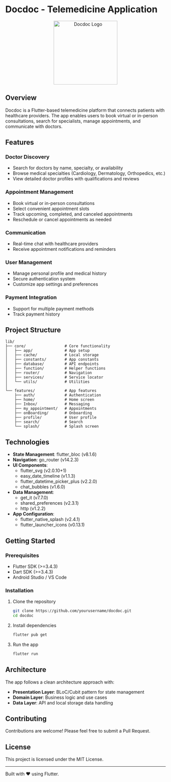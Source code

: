 # Docdoc - Telemedicine Application

<p align="center">
  <img src="assets/images/doc_logo.png" alt="Docdoc Logo" width="200"/>
</p>

## Overview

Docdoc is a Flutter-based telemedicine platform that connects patients with healthcare providers. The app enables users to book virtual or in-person consultations, search for specialists, manage appointments, and communicate with doctors.

## Features

### Doctor Discovery
- Search for doctors by name, specialty, or availability
- Browse medical specialties (Cardiology, Dermatology, Orthopedics, etc.)
- View detailed doctor profiles with qualifications and reviews

### Appointment Management
- Book virtual or in-person consultations
- Select convenient appointment slots
- Track upcoming, completed, and canceled appointments
- Reschedule or cancel appointments as needed

### Communication
- Real-time chat with healthcare providers
- Receive appointment notifications and reminders

### User Management
- Manage personal profile and medical history
- Secure authentication system
- Customize app settings and preferences

### Payment Integration
- Support for multiple payment methods
- Track payment history

## Project Structure

```
lib/
├── core/                 # Core functionality
│   ├── app/              # App setup
│   ├── cache/            # Local storage
│   ├── constants/        # App constants
│   ├── database/         # API endpoints
│   ├── function/         # Helper functions
│   ├── router/           # Navigation
│   ├── services/         # Service locator
│   └── utils/            # Utilities
│
└── features/             # App features
    ├── auth/             # Authentication
    ├── home/             # Home screen
    ├── Inbox/            # Messaging
    ├── my_appointment/   # Appointments
    ├── onBoarding/       # Onboarding
    ├── profile/          # User profile
    ├── search/           # Search
    └── splash/           # Splash screen
```

## Technologies

- **State Management**: flutter_bloc (v8.1.6)
- **Navigation**: go_router (v14.2.3)
- **UI Components**: 
  - flutter_svg (v2.0.10+1)
  - easy_date_timeline (v1.1.3)
  - flutter_datetime_picker_plus (v2.2.0)
  - chat_bubbles (v1.6.0)
- **Data Management**:
  - get_it (v7.7.0)
  - shared_preferences (v2.3.1)
  - http (v1.2.2)
- **App Configuration**:
  - flutter_native_splash (v2.4.1)
  - flutter_launcher_icons (v0.13.1)

## Getting Started

### Prerequisites
- Flutter SDK (>=3.4.3)
- Dart SDK (>=3.4.3)
- Android Studio / VS Code

### Installation

1. Clone the repository
   ```bash
   git clone https://github.com/yourusername/docdoc.git
   cd docdoc
   ```

2. Install dependencies
   ```bash
   flutter pub get
   ```

3. Run the app
   ```bash
   flutter run
   ```

## Architecture

The app follows a clean architecture approach with:
- **Presentation Layer**: BLoC/Cubit pattern for state management
- **Domain Layer**: Business logic and use cases
- **Data Layer**: API and local storage data handling

## Contributing

Contributions are welcome! Please feel free to submit a Pull Request.

## License

This project is licensed under the MIT License.

---

Built with ❤️ using Flutter.

